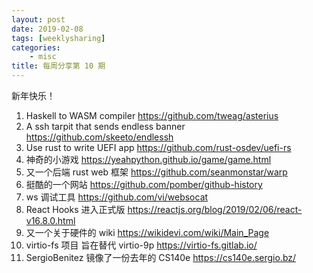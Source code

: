 ```yaml
---
layout: post
date: 2019-02-08
tags: [weeklysharing]
categories:
    - misc
title: 每周分享第 10 期
---
```


新年快乐！

1. Haskell to WASM compiler https://github.com/tweag/asterius
2. A ssh tarpit that sends endless banner https://github.com/skeeto/endlessh
3. Use rust to write UEFI app https://github.com/rust-osdev/uefi-rs
4. 神奇的小游戏 https://yeahpython.github.io/game/game.html
5. 又一个后端 rust web 框架 https://github.com/seanmonstar/warp
6. 挺酷的一个网站 https://github.com/pomber/github-history
7. ws 调试工具 https://github.com/vi/websocat
8. React Hooks 进入正式版 https://reactjs.org/blog/2019/02/06/react-v16.8.0.html
9. 又一个关于硬件的 wiki https://wikidevi.com/wiki/Main_Page
10. virtio-fs 项目 旨在替代 virtio-9p https://virtio-fs.gitlab.io/
11. SergioBenitez 镜像了一份去年的 CS140e https://cs140e.sergio.bz/
